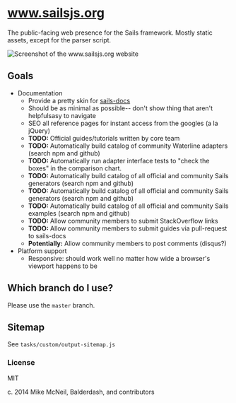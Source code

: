 # www.sailsjs.org

The public-facing web presence for the Sails framework.  Mostly static assets, except for the parser script.

![Screenshot of the www.sailsjs.org website](http://i.imgur.com/HVYst4C.png)

## Goals

+ Documentation
  + Provide a pretty skin for [sails-docs](http://github.com/balderdashy/sails-docs)
  + Should be as minimal as possible-- don't show thing that aren't helpfulsasy to navigate
  + SEO all reference pages for instant access from the googles (a la jQuery)
  + **TODO:** Official guides/tutorials written by core team
  + **TODO:** Automatically build catalog of community Waterline adapters (search npm and github)
  + **TODO:** Automatically run adapter interface tests to "check the boxes" in the comparison chart.
  + **TODO:** Automatically build catalog of all official and community Sails generators (search npm and github)
  + **TODO:** Automatically build catalog of all official and community Sails generators (search npm and github)
  + **TODO:** Automatically build catalog of all official and community Sails examples (search npm and github)
  + **TODO:** Allow community members to submit StackOverflow links
  + **TODO:** Allow community members to submit guides via pull-request to sails-docs
  + **Potentially:** Allow community members to post comments (disqus?)
+ Platform support
  + Responsive: should work well no matter how wide a browser's viewport happens to be


## Which branch do I use?

Please use the `master` branch.

## Sitemap

See `tasks/custom/output-sitemap.js`

### License

MIT

c. 2014 Mike McNeil, Balderdash, and contributors

